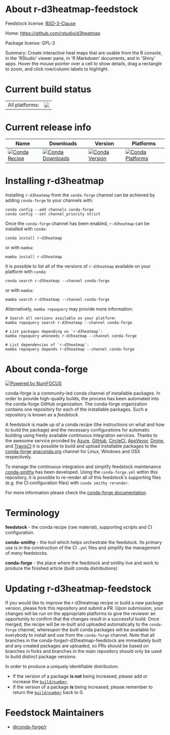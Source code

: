 About r-d3heatmap-feedstock
===========================

Feedstock license: [BSD-3-Clause](https://github.com/conda-forge/r-d3heatmap-feedstock/blob/main/LICENSE.txt)

Home: https://github.com/rstudio/d3heatmap

Package license: GPL-3

Summary: Create interactive heat maps that are usable from the R console, in the 'RStudio' viewer pane, in 'R Markdown' documents, and in 'Shiny' apps. Hover the mouse pointer over a cell to show details, drag a rectangle to zoom, and click row/column labels to highlight.

Current build status
====================


<table><tr><td>All platforms:</td>
    <td>
      <a href="https://dev.azure.com/conda-forge/feedstock-builds/_build/latest?definitionId=5453&branchName=main">
        <img src="https://dev.azure.com/conda-forge/feedstock-builds/_apis/build/status/r-d3heatmap-feedstock?branchName=main">
      </a>
    </td>
  </tr>
</table>

Current release info
====================

| Name | Downloads | Version | Platforms |
| --- | --- | --- | --- |
| [![Conda Recipe](https://img.shields.io/badge/recipe-r--d3heatmap-green.svg)](https://anaconda.org/conda-forge/r-d3heatmap) | [![Conda Downloads](https://img.shields.io/conda/dn/conda-forge/r-d3heatmap.svg)](https://anaconda.org/conda-forge/r-d3heatmap) | [![Conda Version](https://img.shields.io/conda/vn/conda-forge/r-d3heatmap.svg)](https://anaconda.org/conda-forge/r-d3heatmap) | [![Conda Platforms](https://img.shields.io/conda/pn/conda-forge/r-d3heatmap.svg)](https://anaconda.org/conda-forge/r-d3heatmap) |

Installing r-d3heatmap
======================

Installing `r-d3heatmap` from the `conda-forge` channel can be achieved by adding `conda-forge` to your channels with:

```
conda config --add channels conda-forge
conda config --set channel_priority strict
```

Once the `conda-forge` channel has been enabled, `r-d3heatmap` can be installed with `conda`:

```
conda install r-d3heatmap
```

or with `mamba`:

```
mamba install r-d3heatmap
```

It is possible to list all of the versions of `r-d3heatmap` available on your platform with `conda`:

```
conda search r-d3heatmap --channel conda-forge
```

or with `mamba`:

```
mamba search r-d3heatmap --channel conda-forge
```

Alternatively, `mamba repoquery` may provide more information:

```
# Search all versions available on your platform:
mamba repoquery search r-d3heatmap --channel conda-forge

# List packages depending on `r-d3heatmap`:
mamba repoquery whoneeds r-d3heatmap --channel conda-forge

# List dependencies of `r-d3heatmap`:
mamba repoquery depends r-d3heatmap --channel conda-forge
```


About conda-forge
=================

[![Powered by
NumFOCUS](https://img.shields.io/badge/powered%20by-NumFOCUS-orange.svg?style=flat&colorA=E1523D&colorB=007D8A)](https://numfocus.org)

conda-forge is a community-led conda channel of installable packages.
In order to provide high-quality builds, the process has been automated into the
conda-forge GitHub organization. The conda-forge organization contains one repository
for each of the installable packages. Such a repository is known as a *feedstock*.

A feedstock is made up of a conda recipe (the instructions on what and how to build
the package) and the necessary configurations for automatic building using freely
available continuous integration services. Thanks to the awesome service provided by
[Azure](https://azure.microsoft.com/en-us/services/devops/), [GitHub](https://github.com/),
[CircleCI](https://circleci.com/), [AppVeyor](https://www.appveyor.com/),
[Drone](https://cloud.drone.io/welcome), and [TravisCI](https://travis-ci.com/)
it is possible to build and upload installable packages to the
[conda-forge](https://anaconda.org/conda-forge) [anaconda.org](https://anaconda.org/)
channel for Linux, Windows and OSX respectively.

To manage the continuous integration and simplify feedstock maintenance
[conda-smithy](https://github.com/conda-forge/conda-smithy) has been developed.
Using the ``conda-forge.yml`` within this repository, it is possible to re-render all of
this feedstock's supporting files (e.g. the CI configuration files) with ``conda smithy rerender``.

For more information please check the [conda-forge documentation](https://conda-forge.org/docs/).

Terminology
===========

**feedstock** - the conda recipe (raw material), supporting scripts and CI configuration.

**conda-smithy** - the tool which helps orchestrate the feedstock.
                   Its primary use is in the construction of the CI ``.yml`` files
                   and simplify the management of *many* feedstocks.

**conda-forge** - the place where the feedstock and smithy live and work to
                  produce the finished article (built conda distributions)


Updating r-d3heatmap-feedstock
==============================

If you would like to improve the r-d3heatmap recipe or build a new
package version, please fork this repository and submit a PR. Upon submission,
your changes will be run on the appropriate platforms to give the reviewer an
opportunity to confirm that the changes result in a successful build. Once
merged, the recipe will be re-built and uploaded automatically to the
`conda-forge` channel, whereupon the built conda packages will be available for
everybody to install and use from the `conda-forge` channel.
Note that all branches in the conda-forge/r-d3heatmap-feedstock are
immediately built and any created packages are uploaded, so PRs should be based
on branches in forks and branches in the main repository should only be used to
build distinct package versions.

In order to produce a uniquely identifiable distribution:
 * If the version of a package **is not** being increased, please add or increase
   the [``build/number``](https://docs.conda.io/projects/conda-build/en/latest/resources/define-metadata.html#build-number-and-string).
 * If the version of a package **is** being increased, please remember to return
   the [``build/number``](https://docs.conda.io/projects/conda-build/en/latest/resources/define-metadata.html#build-number-and-string)
   back to 0.

Feedstock Maintainers
=====================

* [@conda-forge/r](https://github.com/orgs/conda-forge/teams/r/)

